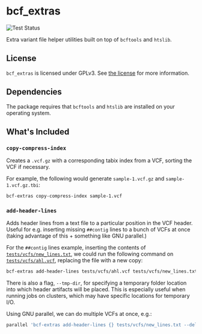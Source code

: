 # bcf_extras

![Test Status](https://github.com/davidlougheed/bcf_extras/workflows/Tests/badge.svg)

Extra variant file helper utilities built on top of `bcftools` and `htslib`.


## License

`bcf_extras` is licensed under GPLv3. See [the license](./LICENSE) for more 
information.


## Dependencies

The package requires that `bcftools` and `htslib` are installed on your 
operating system.


## What's Included

### `copy-compress-index`

Creates a `.vcf.gz` with a corresponding tabix index from a VCF, sorting the 
VCF if necessary.

For example, the following would generate `sample-1.vcf.gz` and `sample-1.vcf.gz.tbi`:

```bash
bcf-extras copy-compress-index sample-1.vcf
```

### `add-header-lines`

Adds header lines from a text file to a particular position in the VCF header.
Useful for e.g. inserting missing `##contig` lines to a bunch of VCFs at once
(taking advantage of this + something like GNU parallel.)

For the `##contig` lines example, inserting the contents of 
[`tests/vcfs/new_lines.txt`](tests/vcfs/new_lines.txt), we could run the 
following command on [`tests/vcfs/ahl.vcf`](tests/vcfs/ahl.vcf), replacing the 
file with a new copy:

```bash
bcf-extras add-header-lines tests/vcfs/ahl.vcf tests/vcfs/new_lines.txt --delete-existing
```

There is also a flag, `--tmp-dir`, for specifying a temporary folder location
into which header artifacts will be placed. This is especially useful when 
running jobs on clusters, which may have specific locations for temporary I/O.

Using GNU parallel, we can do multiple VCFs at once, e.g.:

```bash
parallel 'bcf-extras add-header-lines {} tests/vcfs/new_lines.txt --delete-existing' ::: /path/to/my/vcfs/*.vcf
```
